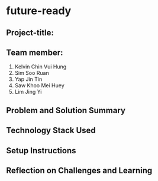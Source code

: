 # future-ready
## Project-title: 

## Team member:
1. Kelvin Chin Vui Hung
2. Sim Soo Ruan
3. Yap Jin Tin
4. Saw Khoo Mei Huey
5. Lim Jing Yi

## Problem and Solution Summary


## Technology Stack Used


## Setup Instructions


## Reflection on Challenges and Learning
